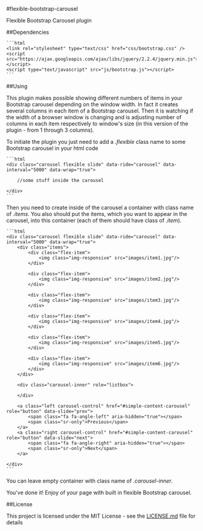 #flexible-bootstrap-carousel

Flexible Bootstrap Carousel plugin

##Dependencies

	```html
	<link rel="stylesheet" type="text/css" href="css/bootstrap.css" />
	<script src="https://ajax.googleapis.com/ajax/libs/jquery/2.2.4/jquery.min.js"></script>
	<script type="text/javascript" src="js/bootstrap.js"></script>
	```

##Using

This plugin makes possible showing different numbers of items in your Bootstrap carousel depending on the window width. In fact it creates several columns in each item of a Bootstrap carousel. Then it is watching if the width of a browser window is changing and is adjusting number of columns in each item respectively to window's size (in this version of the plugin - from 1 through 3 columns).

To initiate the plugin you just need to add a *.flexible* class name to some Bootstrap carousel in your html code 

	```html
	<div class="carousel flexible slide" data-ride="carousel" data-interval="5000" data-wrap="true">
		
		//some stuff inside the carousel
		
	</div>
	```

Then you need to create inside of the carousel a container with class name of *.items*. You also should put the items, which you want to appear in the carousel, into this container (each of them should have class of *.item*).

	```html
	<div class="carousel flexible slide" data-ride="carousel" data-interval="5000" data-wrap="true">
		<div class="items">
			<div class="flex-item">
				<img class="img-responsive" src="images/item1.jpg"/>
			</div>
		
			<div class="flex-item">
				<img class="img-responsive" src="images/item2.jpg"/>
			</div>
			
			<div class="flex-item">
				<img class="img-responsive" src="images/item3.jpg"/>
			</div>
			
			<div class="flex-item">
				<img class="img-responsive" src="images/item4.jpg"/>
			</div>
			
			<div class="flex-item">
				<img class="img-responsive" src="images/item5.jpg"/>
			</div>
			
			<div class="flex-item">
				<img class="img-responsive" src="images/item6.jpg"/>
			</div>
		</div>
		
		<div class="carousel-inner" role="listbox">
			
		</div>
		
		<a class="left carousel-control" href="#simple-content-carousel" role="button" data-slide="prev">
			<span class="fa fa-angle-left" aria-hidden="true"></span>
			<span class="sr-only">Previous</span>
		</a>
		<a class="right carousel-control" href="#simple-content-carousel" role="button" data-slide="next">
			<span class="fa fa-angle-right" aria-hidden="true"></span>
			<span class="sr-only">Next</span>
		</a>
		
	</div>
	```

You can leave empty container with class name of *.carousel-inner*.

You've done it! Enjoy of your page with built in flexible Bootstrap carousel.

##License

This project is licensed under the MIT License - see the [LICENSE.md](https://github.com/DanDevG/flexible-bootstrap-carousel/master/LICENSE.md) file for details